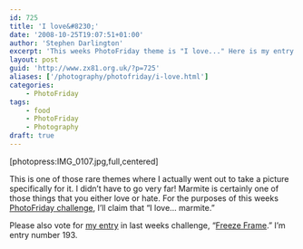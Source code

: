 ```yaml
---
id: 725
title: 'I love&#8230;'
date: '2008-10-25T19:07:51+01:00'
author: 'Stephen Darlington'
excerpt: 'This weeks PhotoFriday theme is "I love..." Here is my entry.'
layout: post
guid: 'http://www.zx81.org.uk/?p=725'
aliases: ['/photography/photofriday/i-love.html']
categories:
    - PhotoFriday
tags:
    - food
    - PhotoFriday
    - Photography
draft: true
---
```


\[photopress:IMG\_0107.jpg,full,centered\]

This is one of those rare themes where I actually went out to take a picture specifically for it. I didn’t have to go very far! Marmite is certainly one of those things that you either love or hate. For the purposes of this weeks [PhotoFriday challenge](http://www.photofriday.com/archives/challenge/000819.php), I’ll claim that “I love… marmite.”

Please also vote for [my entry](http://www.zx81.org.uk/photography/photofriday/freeze-frame.html) in last weeks challenge, “[Freeze Frame](http://www.photofriday.com/linkviewer.php?id=817).” I’m entry number 193.